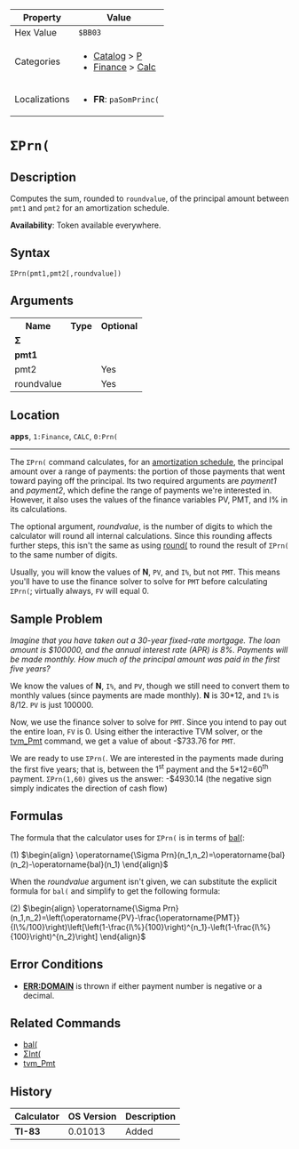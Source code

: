 | Property      | Value |
|---------------|-------|
| Hex Value     | `$BB03`|
| Categories    | <ul><li>[Catalog](<../categories/Catalog.md>) > [P](<../categories/Catalog.md#P>)</li><li>[Finance](<../categories/Finance.md>) > [Calc](<../categories/Finance.md#Calc>)</li></ul> |
| Localizations | <ul><li><b>FR</b>: `paSomPrinc(`</li></ul> |

# `ΣPrn(`

## Description
Computes the sum, rounded to `roundvalue`, of the principal amount between `pmt1` and `pmt2` for an amortization schedule.


<b>Availability</b>: Token available everywhere.

## Syntax
`ΣPrn(pmt1,pmt2[,roundvalue])`

## Arguments
<table>
<tr><th>Name</th><th>Type</th><th>Optional</th></tr>

<tr><td><b>Σ</b></td><td></td><td></td></tr>

<tr><td><b>pmt1</b></td><td></td><td></td></tr>

<tr><td>pmt2</td><td></td><td>Yes</td></tr>

<tr><td>roundvalue</td><td></td><td>Yes</td></tr>

</table>

## Location
<tt><kbd><b>apps</b></kbd></tt>, `1:Finance`, `CALC`, `0:Prn(`
<hr>

The `ΣPrn(` command calculates, for an [amortization schedule](http://en.wikipedia.org/wiki/Amortization_schedule), the principal amount over a range of payments: the portion of those payments that went toward paying off the principal. Its two required arguments are _payment1_ and _payment2_, which define the range of payments we're interested in. However, it also uses the values of the finance variables PV, PMT, and I% in its calculations.

The optional argument, _roundvalue_, is the number of digits to which the calculator will round all internal calculations. Since this rounding affects further steps, this isn't the same as using [round(](/round) to round the result of `ΣPrn(` to the same number of digits.

Usually, you will know the values of **N**, `PV`, and `I%`, but not `PMT`. This means you'll have to use the finance solver to solve for `PMT` before calculating `ΣPrn(`; virtually always, `FV` will equal 0.

## Sample Problem

_Imagine that you have taken out a 30-year fixed-rate mortgage. The loan amount is $100000, and the annual interest rate (APR) is 8%. Payments will be made monthly. How much of the principal amount was paid in the first five years?_

We know the values of **N**, `I%`, and `PV`, though we still need to convert them to monthly values (since payments are made monthly). **N** is 30*12, and `I%` is 8/12. `PV` is just 100000.

Now, we use the finance solver to solve for `PMT`. Since you intend to pay out the entire loan, `FV` is 0. Using either the interactive TVM solver, or the [tvm_Pmt](/tvm) command, we get a value of about -$733.76 for `PMT`.

We are ready to use `ΣPrn(`. We are interested in the payments made during the first five years; that is, between the 1<sup>st</sup> payment and the 5*12=60<sup>th</sup> payment. `ΣPrn(1,60)` gives us the answer: -$4930.14 (the negative sign simply indicates the direction of cash flow)

## Formulas

The formula that the calculator uses for `ΣPrn(` is in terms of [bal(](/bal):

(1) $`\begin{align} \operatorname{\Sigma Prn}(n_1,n_2)=\operatorname{bal}(n_2)-\operatorname{bal}(n_1) \end{align}`$ 

When the _roundvalue_ argument isn't given, we can substitute the explicit formula for `bal(` and simplify to get the following formula:

(2) $`\begin{align} \operatorname{\Sigma Prn}(n_1,n_2)=\left(\operatorname{PV}-\frac{\operatorname{PMT}}{I\%/100}\right)\left[\left(1-\frac{I\%}{100}\right)^{n_1}-\left(1-\frac{I\%}{100}\right)^{n_2}\right] \end{align}`$ 

## Error Conditions

*   **[ERR:DOMAIN](/errors#domain)** is thrown if either payment number is negative or a decimal.

## Related Commands

*   [bal(](/bal)
*   [ΣInt(](/sigmaint)
*   [tvm_Pmt](/tvm)

## History
| Calculator | OS Version | Description |
|------------|------------|-------------|
| <b>TI-83</b> | 0.01013 | Added |


